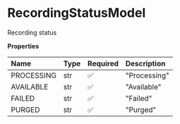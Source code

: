 # RecordingStatusModel

Recording status

**Properties**

| Name       | Type | Required | Description  |
| :--------- | :--- | :------- | :----------- |
| PROCESSING | str  | ✅       | "Processing" |
| AVAILABLE  | str  | ✅       | "Available"  |
| FAILED     | str  | ✅       | "Failed"     |
| PURGED     | str  | ✅       | "Purged"     |

<!-- This file was generated by liblab | https://liblab.com/ -->
